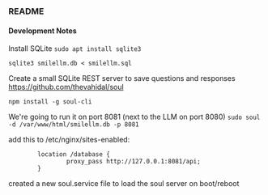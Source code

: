 ### README

#### Development Notes
Install SQLite
`sudo apt install sqlite3`

`sqlite3 smilellm.db < smilellm.sql`

Create a small SQLite REST server to save questions and responses
https://github.com/thevahidal/soul

`npm install -g soul-cli`

We're going to run it on port 8081 (next to the LLM on port 8080)
`sudo soul -d /var/www/html/smilellm.db -p 8081`

add this to /etc/nginx/sites-enabled:
```
        location /database {
                proxy_pass http://127.0.0.1:8081/api;
        }
```
created a new soul.service file to load the soul server on boot/reboot

